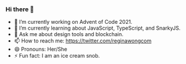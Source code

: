 ### Hi there 👋


- 🔭 I’m currently working on Advent of Code 2021.
- 🌱 I’m currently learning about JavaScript, TypeScript, and SnarkyJS.
- 💬 Ask me about design tools and blockchain.
- 📫 How to reach me: https://twitter.com/reginawongcom
- 😄 Pronouns: Her/She
- ⚡ Fun fact: I am an ice cream snob.
